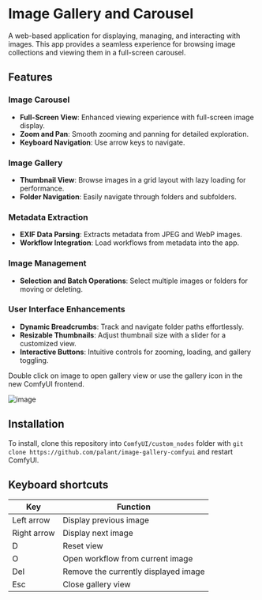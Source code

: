 # Image Gallery and Carousel

A web-based application for displaying, managing, and interacting with images. This app provides a seamless experience for browsing image collections and viewing them in a full-screen carousel.

## Features

### Image Carousel
- **Full-Screen View**: Enhanced viewing experience with full-screen image display.
- **Zoom and Pan**: Smooth zooming and panning for detailed exploration.
- **Keyboard Navigation**: Use arrow keys to navigate.

### Image Gallery
- **Thumbnail View**: Browse images in a grid layout with lazy loading for performance.
- **Folder Navigation**: Easily navigate through folders and subfolders.

### Metadata Extraction
- **EXIF Data Parsing**: Extracts metadata from JPEG and WebP images.
- **Workflow Integration**: Load workflows from metadata into the app.

### Image Management
- **Selection and Batch Operations**: Select multiple images or folders for moving or deleting.

### User Interface Enhancements
- **Dynamic Breadcrumbs**: Track and navigate folder paths effortlessly.
- **Resizable Thumbnails**: Adjust thumbnail size with a slider for a customized view.
- **Interactive Buttons**: Intuitive controls for zooming, loading, and gallery toggling.

Double click on image to open gallery view or use the gallery icon in the new ComfyUI frontend.


![image](https://github.com/user-attachments/assets/ef65ee7a-c7a3-4486-8057-d947eddeea7a)

## Installation

To install, clone this repository into `ComfyUI/custom_nodes` folder with `git clone https://github.com/palant/image-gallery-comfyui` and restart ComfyUI.

## Keyboard shortcuts

| Key         | Function                             |
|-------------|--------------------------------------|
| Left arrow  | Display previous image               |
| Right arrow | Display next image                   |
| D           | Reset view                           |
| O           | Open workflow from current image      |
| Del         | Remove the currently displayed image |
| Esc         | Close gallery view                   |
